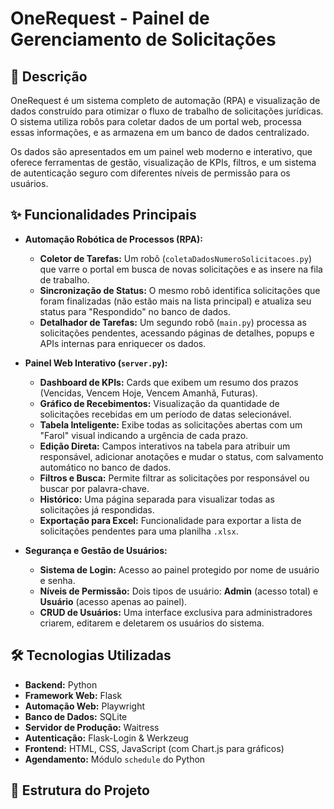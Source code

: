 # OneRequest - Painel de Gerenciamento de Solicitações

## 📖 Descrição

OneRequest é um sistema completo de automação (RPA) e visualização de dados construído para otimizar o fluxo de trabalho de solicitações jurídicas. O sistema utiliza robôs para coletar dados de um portal web, processa essas informações, e as armazena em um banco de dados centralizado.

Os dados são apresentados em um painel web moderno e interativo, que oferece ferramentas de gestão, visualização de KPIs, filtros, e um sistema de autenticação seguro com diferentes níveis de permissão para os usuários.

## ✨ Funcionalidades Principais

-   **Automação Robótica de Processos (RPA):**
    -   **Coletor de Tarefas:** Um robô (`coletaDadosNumeroSolicitacoes.py`) que varre o portal em busca de novas solicitações e as insere na fila de trabalho.
    -   **Sincronização de Status:** O mesmo robô identifica solicitações que foram finalizadas (não estão mais na lista principal) e atualiza seu status para "Respondido" no banco de dados.
    -   **Detalhador de Tarefas:** Um segundo robô (`main.py`) processa as solicitações pendentes, acessando páginas de detalhes, popups e APIs internas para enriquecer os dados.

-   **Painel Web Interativo (`server.py`):**
    -   **Dashboard de KPIs:** Cards que exibem um resumo dos prazos (Vencidas, Vencem Hoje, Vencem Amanhã, Futuras).
    -   **Gráfico de Recebimentos:** Visualização da quantidade de solicitações recebidas em um período de datas selecionável.
    -   **Tabela Inteligente:** Exibe todas as solicitações abertas com um "Farol" visual indicando a urgência de cada prazo.
    -   **Edição Direta:** Campos interativos na tabela para atribuir um responsável, adicionar anotações e mudar o status, com salvamento automático no banco de dados.
    -   **Filtros e Busca:** Permite filtrar as solicitações por responsável ou buscar por palavra-chave.
    -   **Histórico:** Uma página separada para visualizar todas as solicitações já respondidas.
    -   **Exportação para Excel:** Funcionalidade para exportar a lista de solicitações pendentes para uma planilha `.xlsx`.

-   **Segurança e Gestão de Usuários:**
    -   **Sistema de Login:** Acesso ao painel protegido por nome de usuário e senha.
    -   **Níveis de Permissão:** Dois tipos de usuário: **Admin** (acesso total) e **Usuário** (acesso apenas ao painel).
    -   **CRUD de Usuários:** Uma interface exclusiva para administradores criarem, editarem e deletarem os usuários do sistema.

## 🛠️ Tecnologias Utilizadas

-   **Backend:** Python
-   **Framework Web:** Flask
-   **Automação Web:** Playwright
-   **Banco de Dados:** SQLite
-   **Servidor de Produção:** Waitress
-   **Autenticação:** Flask-Login & Werkzeug
-   **Frontend:** HTML, CSS, JavaScript (com Chart.js para gráficos)
-   **Agendamento:** Módulo `schedule` do Python

## 📂 Estrutura do Projeto